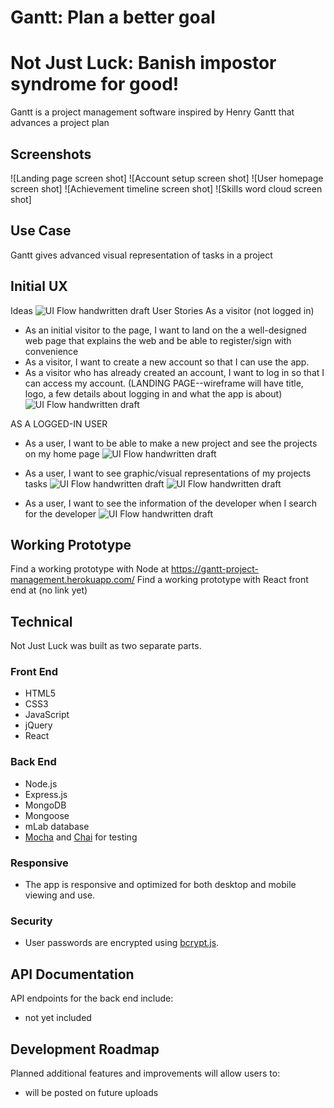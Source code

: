 
# Gantt: Plan a better goal
# Not Just Luck: Banish impostor syndrome for good!

Gantt is a project management software inspired by Henry Gantt that advances a project plan

## Screenshots
![Landing page screen shot]
![Account setup screen shot]
![User homepage screen shot]
![Achievement timeline screen shot]
![Skills word cloud screen shot]

## Use Case
Gantt gives advanced visual representation of tasks in a project

## Initial UX
Ideas
![UI Flow handwritten draft](https://github.com/fucata55/gantt-project-management-full-stack-capstone/blob/master/ideas.jpg)
User Stories
As a visitor (not logged in)

* As an initial visitor to the page, I want to land on the a well-designed web page that explains the web and be able to register/sign with convenience
* As a visitor, I want to create a new account so that I can use the app.
* As a visitor who has already created an account, I want to log in so that I can access my account.
(LANDING PAGE--wireframe will have title, logo, a few details about logging in and what the app is about)
![UI Flow handwritten draft](https://github.com/fucata55/gantt-project-management-full-stack-capstone/blob/master/landing-page.jpg)

AS A LOGGED-IN USER
* As a user, I want to be able to make a new project and see the projects on my home page
![UI Flow handwritten draft](https://github.com/fucata55/gantt-project-management-full-stack-capstone/blob/master/home.jpg)

* As a user, I want to see graphic/visual representations of my projects tasks
![UI Flow handwritten draft](https://github.com/fucata55/gantt-project-management-full-stack-capstone/blob/master/project-tasks.jpg)
![UI Flow handwritten draft](https://github.com/fucata55/gantt-project-management-full-stack-capstone/blob/master/project-gantt-chart.jpg)

* As a user, I want to see the information of the developer when I search for the developer
![UI Flow handwritten draft](https://github.com/fucata55/gantt-project-management-full-stack-capstone/blob/master/contact.jpg)

## Working Prototype
Find a working prototype with Node at https://gantt-project-management.herokuapp.com/
Find a working prototype with React front end at (no link yet)


## Technical
Not Just Luck was built as two separate parts.

<h3>Front End</h3>
<ul>
    <li>HTML5</li>
    <li>CSS3</li>
    <li>JavaScript</li>
    <li>jQuery</li>
    <li>React</li>
</ul>
<h3>Back End</h3>
<ul>
    <li>Node.js</li>
    <li>Express.js</li>
    <li>MongoDB</li>
    <li>Mongoose</li>
    <li>mLab database</li>
    <li><a href="https://mochajs.org/">Mocha</a> and <a href="http://chaijs.com/">Chai</a> for testing</li>
</ul>
<h3>Responsive</h3>
<ul>
    <li>The app is responsive and optimized for both desktop and mobile viewing and use.</li>
</ul>
<h3>Security</h3>
<ul>
    <li>User passwords are encrypted using <a href="https://github.com/dcodeIO/bcrypt.js">bcrypt.js</a>.</li>
</ul>

## API Documentation
API endpoints for the back end include:
* not yet included

## Development Roadmap
Planned additional features and improvements will allow users to:
* will be posted on future uploads
